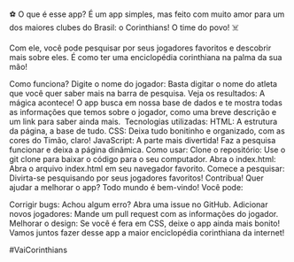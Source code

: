 ⚽ O que é esse app?
É um app simples, mas feito com muito amor para um dos maiores clubes do Brasil: o Corinthians!  O time do povo! ‍☠️

Com ele, você pode pesquisar por seus jogadores favoritos e descobrir mais sobre eles. É como ter uma enciclopédia corinthiana na palma da sua mão!

Como funciona?
Digite o nome do jogador: Basta digitar o nome do atleta que você quer saber mais na barra de pesquisa.
Veja os resultados: A mágica acontece! O app busca em nossa base de dados e te mostra todas as informações que temos sobre o jogador, como uma breve descrição e um link para saber ainda mais.
️ Tecnologias utilizadas:
HTML: A estrutura da página, a base de tudo.
CSS: Deixa tudo bonitinho e organizado, com as cores do Timão, claro!
JavaScript: A parte mais divertida! Faz a pesquisa funcionar e deixa a página dinâmica.
Como usar:
Clone o repositório: Use o git clone para baixar o código para o seu computador.
Abra o index.html: Abra o arquivo index.html em seu navegador favorito.
Comece a pesquisar: Divirta-se pesquisando por seus jogadores favoritos!
Contribua!
Quer ajudar a melhorar o app? Todo mundo é bem-vindo! Você pode:

Corrigir bugs: Achou algum erro? Abra uma issue no GitHub.
Adicionar novos jogadores: Mande um pull request com as informações do jogador.
Melhorar o design: Se você é fera em CSS, deixe o app ainda mais bonito!
Vamos juntos fazer desse app a maior enciclopédia corinthiana da internet!

#VaiCorinthians
